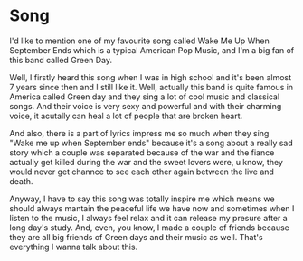 Song
====

I'd like to mention one of my favourite song called Wake Me Up When September Ends which is a typical American Pop Music, and I'm a big fan of this band called Green Day.

Well, I firstly heard this song when I was in high school and it's been almost 7 years since then and I still like it. Well, actually this band is quite famous in America called Green day and they sing a lot of cool music and classical songs. And their voice is very sexy and powerful and with their charming voice, it acutally can heal a lot of people that are broken heart.

And also, there is a part of lyrics impress me so much when they sing "Wake me up when September ends" because it's a song about a really sad story which a couple was separated because of the war and the fiance actually get killed during the war and the sweet lovers were, u know, they would never get channce to see each other again between the live and death. 

Anyway, I have to say this song was totally inspire me which means we should always mantain the peaceful life we have now and sometimes when I listen to the music, I always feel relax and it can release my presure after a long day's study. And, even, you know, I made a couple of friends because they are all big friends of Green days and their music as well. That's everything I wanna talk about this.
